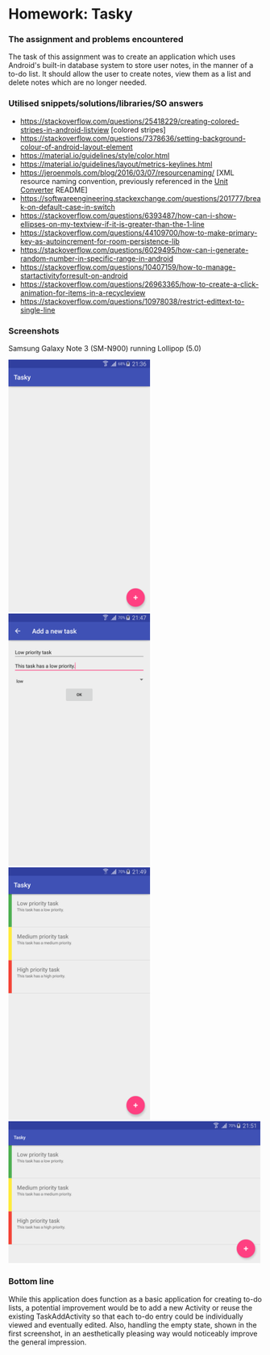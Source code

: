 # Homework: Tasky


### The assignment and problems encountered

The task of this assignment was to create an application which uses Android's built-in database system to store user notes, in the manner of a to-do list. It should allow the user to create notes, view them as a list and delete notes which are no longer needed.

### Utilised snippets/solutions/libraries/SO answers

* https://stackoverflow.com/questions/25418229/creating-colored-stripes-in-android-listview [colored stripes]
* https://stackoverflow.com/questions/7378636/setting-background-colour-of-android-layout-element
* https://material.io/guidelines/style/color.html
* https://material.io/guidelines/layout/metrics-keylines.html
* https://jeroenmols.com/blog/2016/03/07/resourcenaming/ [XML resource naming convention, previously referenced in the [Unit Converter](https://github.com/skomaromi/unit-converter) README]
* https://softwareengineering.stackexchange.com/questions/201777/break-on-default-case-in-switch
* https://stackoverflow.com/questions/6393487/how-can-i-show-ellipses-on-my-textview-if-it-is-greater-than-the-1-line
* https://stackoverflow.com/questions/44109700/how-to-make-primary-key-as-autoincrement-for-room-persistence-lib
* https://stackoverflow.com/questions/6029495/how-can-i-generate-random-number-in-specific-range-in-android
* https://stackoverflow.com/questions/10407159/how-to-manage-startactivityforresult-on-android
* https://stackoverflow.com/questions/26963365/how-to-create-a-click-animation-for-items-in-a-recycleview
* https://stackoverflow.com/questions/10978038/restrict-edittext-to-single-line


### Screenshots

Samsung Galaxy Note 3 (SM-N900) running Lollipop (5.0)

<img src="_docs/note3_lp_mainscreen_notasks.png" height="500px" title="Note 3, main application screen, no tasks"/> <img src="_docs/note3_lp_taskaddactivity.png" height="500px" title="Note 3, Activity used to add new tasks"/> <img src="_docs/note3_lp_mainscreen_wtasks.png" height="500px" title="Note 3, main application screen after adding a few tasks"/>  <img src="_docs/note3_lp_mainscreen_landscape.png" width="500px" title="Note 3, main application Activity, landscape orientation"/>


### Bottom line
While this application does function as a basic application for creating to-do lists, a potential improvement would be to add a new Activity or reuse the existing TaskAddActivity so that each to-do entry could be individually viewed and eventually edited. Also, handling the empty state, shown in the first screenshot, in an aesthetically pleasing way would noticeably improve the general impression.

